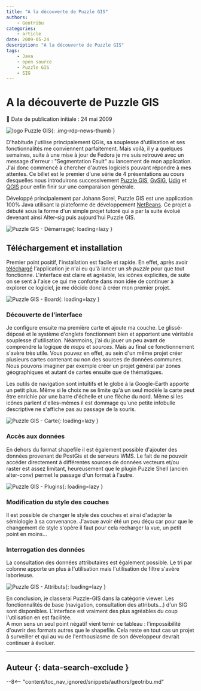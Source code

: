 ```yaml
---
title: "A la découverte de Puzzle GIS"
authors:
    - Geotribu
categories:
    - article
date: 2009-05-24
description: "A la découverte de Puzzle GIS"
tags:
    - Java
    - open source
    - Puzzle GIS
    - SIG
---
```


# A la découverte de Puzzle GIS

:calendar: Date de publication initiale : 24 mai 2009

![logo Puzzle GIS](https://cdn.geotribu.fr/img/tuto/puzzlegis/puzzlegis_avatar.gif "logo Puzzle GIS"){: .img-rdp-news-thumb }

D'habitude j'utilise principalement QGis, sa souplesse d'utilisation et ses fonctionnalités me conviennent parfaitement. Mais voilà, il y a quelques semaines, suite à une mise à jour de Fedora je me suis retrouvé avec un message d'erreur : "Segmentation Fault" au lancement de mon application.  
J'ai donc commencé à chercher d'autres logiciels pouvant répondre à mes attentes. Ce billet est le premier d'une série de 4 présentations au cours desquelles nous introduirons successivement [Puzzle GIS](http://puzzle-gis.codehaus.org/index.html), [GvSIG](http://www.gvsig.gva.es/), [Udig](http://udig.refractions.net/) et [QGIS](https://www.qgis.org/) pour enfin finir sur une comparaison générale.

Développé principalement par Johann Sorel, Puzzle GIS est une application 100% Java utilisant la plateforme de développement [NetBeans](http://www.netbeans.org/). Ce projet a débuté sous la forme d'un simple projet tutoré qui a par la suite évolué devenant ainsi Alter-sig puis aujourd'hui Puzzle GIS.

![Puzzle GIS - Démarrage](https://cdn.geotribu.fr/img/tuto/puzzlegis/demarrage_puzzleGis.png "Puzzle GIS - Démarrage"){: loading=lazy }

## Téléchargement et installation

Premier point positif, l'installation est facile et rapide. En effet, après avoir [téléchargé](http://puzzle-gis.codehaus.org/download.html) l'application je n'ai eu qu'à lancer un *sh puzzle* pour que tout fonctionne. L'interface est claire et agréable, les icônes explicites, de suite on se sent à l'aise ce qui me conforte dans mon idée de continuer à explorer ce logiciel, je me décide donc à créer mon premier projet.

![Puzzle GIS - Board](https://cdn.geotribu.fr/img/tuto/puzzlegis/puzzleGis-Board.png "Puzzle GIS - Board"){: loading=lazy }

### Découverte de l'interface

Je configure ensuite ma première carte et ajoute ma couche. Le glissé-déposé et le système d'onglets fonctionnent bien et apportent une véritable souplesse d'utilisation. Néanmoins, j'ai du jouer un peu avant de comprendre la logique de *maps* et *sources*. Mais au final ce fonctionnement s'avère très utile. Vous pouvez en effet, au sein d'un même projet créer plusieurs cartes contenant ou non des sources de données communes. Nous pouvons imaginer par exemple créer un projet général par zones géographiques et autant de cartes ensuite que de thématiques.

Les outils de navigation sont intuitifs et le globe à la Google-Earth apporte un petit plus. Même si le choix ne se limite qu'à un seul modèle la carte peut être enrichie par une barre d'échelle et une flèche du nord. Même si les icônes parlent d'elles-mêmes il est dommage qu'une petite infobulle descriptive ne s'affiche pas au passage de la souris.

![Puzzle GIS - Carte](https://cdn.geotribu.fr/img/tuto/puzzlegis/board_map.png "Puzzle GIS - Carte"){: loading=lazy }

### Accès aux données

En dehors du format shapefile il est également possible d'ajouter des données provenant de PostGis et de serveurs WMS. Le fait de ne pouvoir accéder directement à différentes sources de données vecteurs et/ou raster est assez limitant, heureusement que le plugin Puzzle Shell (ancien alter-conv) permet le passage d'un format à l'autre.

![Puzzle GIS - Plugins](https://cdn.geotribu.fr/img/tuto/puzzlegis/plugins.png "Puzzle GIS - Plugins"){: loading=lazy }

### Modification du style des couches

Il est possible de changer le style des couches et ainsi d'adapter la sémiologie à sa convenance. J'avoue avoir été un peu déçu car pour que le changement de style s'opère il faut pour cela recharger la vue, un petit point en moins...

### Interrogation des données

La consultation des données attributaires est également possible. Le tri par colonne apporte un plus à l'utilisation mais l'utilisation de filtre s'avère laborieuse.

![Puzzle GIS - Attributs](https://cdn.geotribu.fr/img/tuto/puzzlegis/attributs.png "Puzzle GIS - Attributs"){: loading=lazy }

En conclusion, je classerai Puzzle-GIS dans la catégorie viewer. Les fonctionnalités de base (navigation, consultation des attributs...) d'un SIG sont disponibles. L'interface est vraiment des plus agréables du coup l'utilisation en est facilitée.  
A mon sens un seul point négatif vient ternir ce tableau : l'impossibilité d'ouvrir des formats autres que le shapefile.
Cela reste en tout cas un projet à surveiller et qui au vu de l'enthousiasme de son développeur devrait continuer à évoluer.

----

## Auteur {: data-search-exclude }

--8<-- "content/toc_nav_ignored/snippets/authors/geotribu.md"
